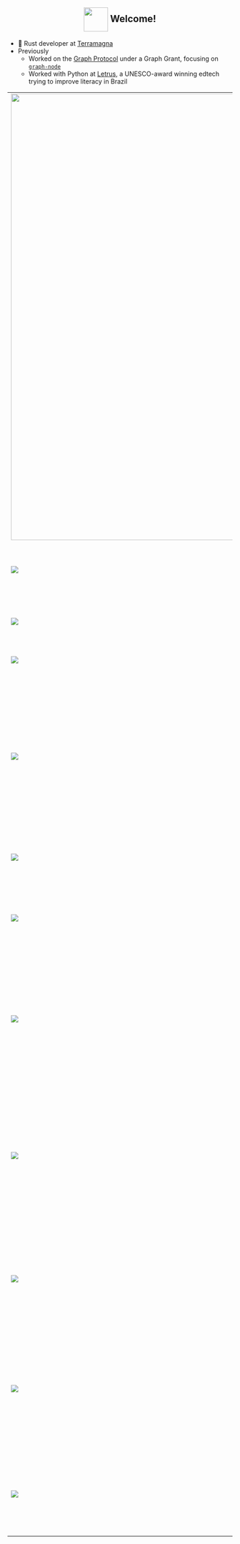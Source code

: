 
<h2 align="center"><img align="center" src="https://64.media.tumblr.com/c9ccc2e473906c84bb0327f152a4f859/tumblr_p5xbgx3Ypi1swlmkqo1_400.png" height="54px" />  Welcome!</h2>

- 🦀 Rust developer at [Terramagna](https://terramagna.com.br/)
- Previously
    - Worked on the [Graph Protocol](https://thegraph.com/) under a Graph Grant, focusing on [`graph-node`](https://github.com/graphprotocol/graph-node)
    - Worked with Python at [Letrus](https://www.letrus.com.br/), a UNESCO-award winning edtech trying to improve literacy in Brazil


<table>     
  <tr>
    <td><a href="https://github.com/vrmiguel"><img src="https://github-readme-stats.vercel.app/api/top-langs/?username=vrmiguel&layout=compact&langs_count=10&hide=css,m4,c,html,javascript&bg_color=90,5c252d,090300&title_color=fff&text_color=fff" width="1000"/></a></td>
    <td>
      Rust, C, C++ and Python are the languages I am most comfortable with.<br><br>I'm really interested in functional programming languages! <br>The ones I'm  learning right now are Haskell, Clojure and Elixir.<br><br>C was excluded from the list to the left.
    </td>
  </tr>
<tr>

<!-- <table>
  <tr>
    <td width=430px><a href="https://github.com/sm64pc/sm64ex"><img src="https://github-readme-stats.vercel.app/api/pin/?username=sm64pc&repo=sm64ex&bg_color=90,5c252d,090300&title_color=fff&text_color=fff&theme=dark" /></a></td>
    <td>
      This project aims to create a nicer experience to the (informal/fan-made) Super Mario 64 PC Port with additional features such as <a href="https://github.com/vrmiguel/sm64-analog-camera">analog camera controls</a>, mouse look, a <a href="https://github.com/sm64pc/sm64ex/blob/nightly/enhancements/60fps_ex.patch">60 FPS mode</a> and much more.
    </td>
  </tr> -->
  
  <tr>
    <td><a href="https://github.com/vrmiguel/ouch"><img src="https://github-readme-stats.vercel.app/api/pin/?username=ouch-org&repo=ouch&bg_color=90,5c252d,090300&title_color=fff&text_color=fff&theme=dark" /></a></td>
    <td>
        `ouch` is a small command-line utility for compressing and decompressing files easily!
    </td>
  </tr>

  <tr>
    <td><a href="https://github.com/vrmiguel/bustd"><img src="https://github-readme-stats.vercel.app/api/pin/?username=vrmiguel&repo=bustd&bg_color=90,5c252d,090300&title_color=fff&text_color=fff&theme=dark" /></a></td>
    <td>
        Userland process killer daemon to handle out-of-memory scenarios on Linux
    </td>
  </tr>
  
   <tr>
    <td><a href="https://github.com/vrmiguel/endless-trial"><img src="https://github-readme-stats.vercel.app/api/pin/?username=vrmiguel&repo=endless-trial&bg_color=90,5c252d,090300&title_color=fff&text_color=fff&theme=dark" /></a></td>
    <td>
        Old-school 2D wave-based bullet-hell game
    </td>
  </tr>
  
  <tr>
    <td><a href="https://github.com/vrmiguel/taruga"><img src="https://github-readme-stats.vercel.app/api/pin/?username=vrmiguel&repo=taruga&bg_color=90,5c252d,090300&title_color=fff&text_color=fff&theme=dark" /></a></td>
    <td>
        Taruga is a single-header, highly portable <a href="https://www.sfml-dev.org/">SFML</a>-based turtle graphics library, inspired by the Logo programming language. Through simple directives (go forward/backward, turn by an amount of degrees, etc.), Taruga is able to draw intricate shapes in an intuitive way.
    </td>
  </tr>

   <tr>
    <td><a href="https://github.com/vrmiguel/kindly"><img src="https://github-readme-stats.vercel.app/api/pin/?username=vrmiguel&repo=kindly&bg_color=90,5c252d,090300&title_color=fff&text_color=fff&theme=dark" /></a></td>
    <td>
        A simple set-user-ID-root program, sort of like `sudo` 
    </td>
  </tr>
  
  <tr>
    <td><a href="https://github.com/vrmiguel/jacarex-old"><img src="https://github-readme-stats.vercel.app/api/pin/?username=vrmiguel&repo=jacarex-old&bg_color=90,5c252d,090300&title_color=fff&text_color=fff&theme=dark" /></a></td>
    <td>
        Jacarex is a command-line Regex playground (tester) REPL, including an optional integrated Regex introductory tutorial.
    </td>
  </tr>

  <tr>
    <td><a href="https://github.com/vrmiguel/lasercrab"><img src="https://github-readme-stats.vercel.app/api/pin/?username=vrmiguel&repo=lasercrab&bg_color=90,5c252d,090300&title_color=fff&text_color=fff&theme=dark" /></a></td>
    <td>
      Lasercrab is a zero dependencies al-Haytham's model-based ray-tracer running entirely on the CPU (no hardware acceleration), featuring accurate reflections and refractions, as well as a barebones offline renderer.
    </td>
  </tr>

  <tr>
    <td><a href="https://github.com/GIBIS-UNIFESP/wiredpanda"><img src="https://github-readme-stats.vercel.app/api/pin/?username=GIBIS-UNIFESP&repo=wiredpanda&bg_color=90,5c252d,090300&title_color=fff&text_color=fff&theme=dark" /></a></td>
    <td>
      Wired Panda is a Qt5/C++11 logic circuits simulator amply used at the Federal University of São Paulo. I took it out of abandonment after its original development group stopped working on it and now Wired Panda is on track of becoming an official KDE application!
    </td>
  </tr>
  

  <tr>
    <td><a href="https://github.com/carmesim/libstring"><img src="https://github-readme-stats.vercel.app/api/pin/?username=carmesim&repo=libstring&bg_color=90,5c252d,090300&title_color=fff&text_color=fff&theme=dark" /></a></td>
    <td>
      libstring is a beginner-focused C library for string manipulation, highly portable and independent of <b>string.h</b>, used by students of the Federal University of São Paulo.
    </td>
  </tr>
  
  <tr>
    <td><a href="https://github.com/carmesim/pulga"><img src="https://github-readme-stats.vercel.app/api/pin/?username=carmesim&repo=pulga&bg_color=90,5c252d,090300&title_color=fff&text_color=fff&theme=dark" /></a></td>
    <td>
      Pulga is a command-line system information tool, similar to Neofetch and the like, but focused on being really fast. Pulga is currently on pause as its maintainers (@marcospb10 and me) are focusing on other projects.
    </td>
  </tr>

  <tr>
    <td><a href="https://github.com/vrmiguel/baleia"><img src="https://github-readme-stats.vercel.app/api/pin/?username=vrmiguel&repo=baleia&bg_color=90,5c252d,090300&title_color=fff&text_color=fff&theme=dark" /></a></td>
    <td>
      Baleia is a C++11/Go Raspberry Pi information monitor with an accompanying Telegram bot for fetching telemetry data.
    </td>
  </tr>
</table>
